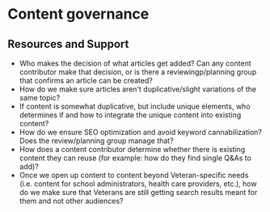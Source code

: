 # Content governance

## Resources and Support

- Who makes the decision of what articles get added? Can any content contributor make that decision, or is there a reviewingp/planning group that confirms an article can be created?
- How do we make sure articles aren't duplicative/slight variations of the same topic?
- If content is somewhat duplicative, but include unique elements, who determines if and how to integrate the unique content into existing content?
- How do we ensure SEO optimization and avoid keyword cannabilization? Does the review/planning group manage that?
- How does a content contributor determine whether there is existing content they can reuse (for example: how do they find single Q&As to add)?
- Once we open up content to content beyond Veteran-specific needs (i.e. content for school administrators, health care providers, etc.), how do we make sure that Veterans are still getting search results meant for them and not other audiences?
